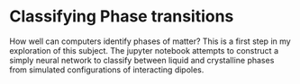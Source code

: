# Classifying Phase transitions

How well can computers identify phases of matter? This is a first step in my exploration of this subject. The jupyter notebook attempts to construct a simply neural network to classify between liquid and crystalline phases from simulated configurations of interacting dipoles.
